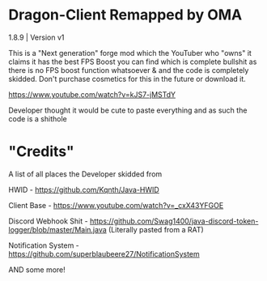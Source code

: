 # Dragon-Client Remapped by OMA

1.8.9 | Version v1

This is a "Next generation" forge mod which the YouTuber who "owns" it claims it has the best FPS Boost you can find which is complete bullshit as there is no FPS boost function whatsoever & and the code is completely skidded. Don't purchase cosmetics for this in the future or download it. 

https://www.youtube.com/watch?v=kJS7-jMSTdY

Developer thought it would be cute to paste everything and as such the code is a shithole

# "Credits"

A list of all places the Developer skidded from 

HWID - https://github.com/Kqnth/Java-HWID

Client Base - https://www.youtube.com/watch?v=_cxX43YFGOE

Discord Webhook Shit - https://github.com/Swag1400/java-discord-token-logger/blob/master/Main.java (Literally pasted from a RAT)

Notification System - https://github.com/superblaubeere27/NotificationSystem

AND some more!


